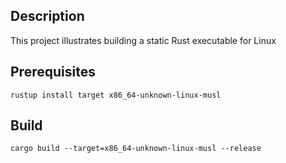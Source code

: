 ## Description
This project illustrates building a static Rust executable for Linux

## Prerequisites
```rustup install target x86_64-unknown-linux-musl```

## Build
```cargo build --target=x86_64-unknown-linux-musl --release```
